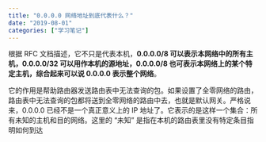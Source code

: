 ```yaml
---
title: "0.0.0.0 网络地址到底代表什么？"
date: "2019-08-01"
categories: ["学习笔记"]
---
```


根据 RFC 文档描述，它不只是代表本机，**0.0.0.0/8 可以表示本网络中的所有主机，0.0.0.0/32 可以用作本机的源地址，0.0.0.0/8 也可表示本网络上的某个特定主机，综合起来可以说 0.0.0.0 表示整个网络**。

它的作用是帮助路由器发送路由表中无法查询的包。如果设置了全零网络的路由，路由表中无法查询的包都将送到全零网络的路由中去，也就是默认网关。严格说来，0.0.0.0 已经不是一个真正意义上的 IP 地址了。它表示的是这样一个集合：所有未知的主机和目的网络。这里的 “未知” 是指在本机的路由表里没有特定条目指明如何到达